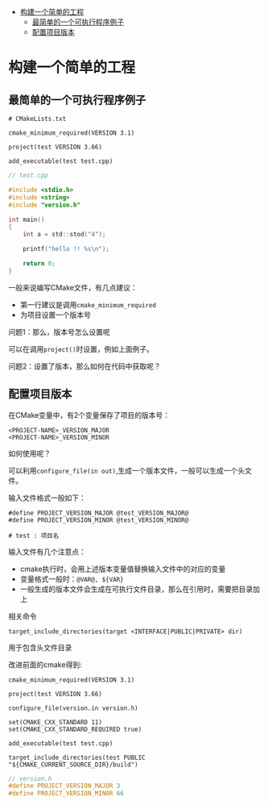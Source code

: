 - [构建一个简单的工程](#构建一个简单的工程)
  - [最简单的一个可执行程序例子](#最简单的一个可执行程序例子)
  - [配置项目版本](#配置项目版本)

# 构建一个简单的工程

## 最简单的一个可执行程序例子

```
# CMakeLists.txt

cmake_minimum_required(VERSION 3.1)

project(test VERSION 3.66)

add_executable(test test.cpp)
```

```C
// test.cpp

#include <stdio.h>
#include <string>
#include "version.h"

int main()
{
    int a = std::stod("4");

    printf("hello !! %s\n");

    return 0;
}
```

一般来说编写CMake文件，有几点建议：
* 第一行建议是调用```cmake_minimum_required```
* 为项目设置一个版本号

问题1：那么，版本号怎么设置呢

可以在调用```project()```时设置，例如上面例子。

问题2：设置了版本，那么如何在代码中获取呢？

## 配置项目版本

在CMake变量中，有2个变量保存了项目的版本号：

```
<PROJECT-NAME>_VERSION_MAJOR
<PROJECT-NAME>_VERSION_MINOR
```
如何使用呢？

可以利用```configure_file(in out)```,生成一个版本文件，一般可以生成一个头文件。

输入文件格式一般如下：
```
#define PROJECT_VERSION_MAJOR @test_VERSION_MAJOR@
#define PROJECT_VERSION_MINOR @test_VERSION_MINOR@

# test : 项目名
```

输入文件有几个注意点：
* cmake执行时，会用上述版本变量值替换输入文件中的对应的变量
* 变量格式一般时：```@VAR@, ${VAR}```
* 一般生成的版本文件会生成在可执行文件目录，那么在引用时，需要把目录加上

相关命令
```
target_include_directories(target <INTERFACE|PUBLIC|PRIVATE> dir)
```

用于包含头文件目录


改进前面的cmake得到:
```
cmake_minimum_required(VERSION 3.1)

project(test VERSION 3.66)

configure_file(version.in version.h)

set(CMAKE_CXX_STANDARD 11)
set(CMAKE_CXX_STANDARD_REQUIRED true)

add_executable(test test.cpp)

target_include_directories(test PUBLIC "${CMAKE_CURRENT_SOURCE_DIR}/build")
```
```C
// version.h
#define PROJECT_VERSION_MAJOR 3
#define PROJECT_VERSION_MINOR 66
```

